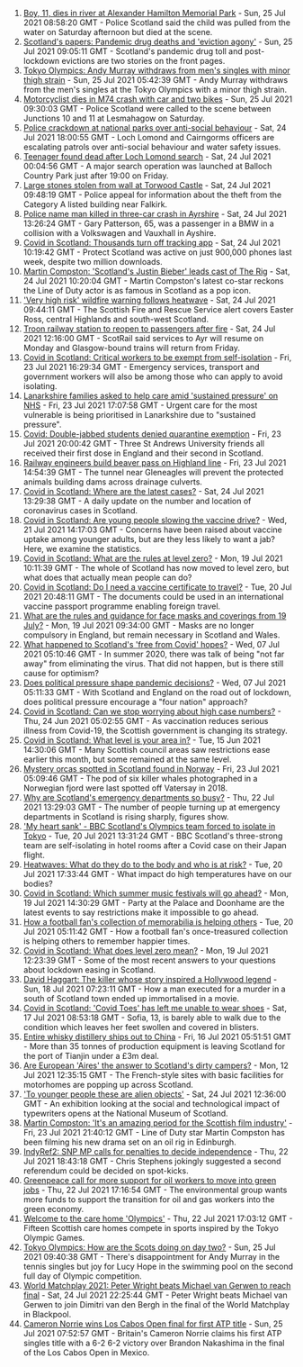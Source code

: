 1. [Boy, 11, dies in river at Alexander Hamilton Memorial Park](https://www.bbc.co.uk/news/uk-scotland-glasgow-west-57960531) - Sun, 25 Jul 2021 08:58:20 GMT - Police Scotland said the child was pulled from the water on Saturday afternoon but died at the scene.
2. [Scotland's papers: Pandemic drug deaths and 'eviction agony'](https://www.bbc.co.uk/news/uk-scotland-57960529) - Sun, 25 Jul 2021 09:05:11 GMT - Scotland's pandemic drug toll and post-lockdown evictions are two stories on the front pages.
3. [Tokyo Olympics: Andy Murray withdraws from men's singles with minor thigh strain](https://www.bbc.co.uk/sport/olympics/57958708) - Sun, 25 Jul 2021 05:42:39 GMT - Andy Murray withdraws from the men's singles at the Tokyo Olympics with a minor thigh strain.
4. [Motorcyclist dies in M74 crash with car and two bikes](https://www.bbc.co.uk/news/uk-scotland-glasgow-west-57957728) - Sun, 25 Jul 2021 09:30:03 GMT - Police Scotland were called to the scene between Junctions 10 and 11 at Lesmahagow on Saturday.
5. [Police crackdown at national parks over anti-social behaviour](https://www.bbc.co.uk/news/uk-scotland-57956023) - Sat, 24 Jul 2021 18:00:55 GMT - Loch Lomond and Cairngorms officers are escalating patrols over anti-social behaviour and water safety issues.
6. [Teenager found dead after Loch Lomond search](https://www.bbc.co.uk/news/uk-scotland-glasgow-west-57945374) - Sat, 24 Jul 2021 00:04:56 GMT - A major search operation was launched at Balloch Country Park just after 19:00 on Friday.
7. [Large stones stolen from wall at Torwood Castle](https://www.bbc.co.uk/news/uk-scotland-tayside-central-57953105) - Sat, 24 Jul 2021 09:48:19 GMT - Police appeal for information about the theft from the Category A listed building near Falkirk.
8. [Police name man killed in three-car crash in Ayrshire](https://www.bbc.co.uk/news/uk-scotland-glasgow-west-57954576) - Sat, 24 Jul 2021 13:26:24 GMT - Gary Patterson, 65, was a passenger in a BMW in a collision with a Volkswagen and Vauxhall in Ayshire.
9. [Covid in Scotland: Thousands turn off tracking app](https://www.bbc.co.uk/news/uk-scotland-57941343) - Sat, 24 Jul 2021 10:19:42 GMT - Protect Scotland was active on just 900,000 phones last week, despite two million downloads.
10. [Martin Compston: 'Scotland's Justin Bieber' leads cast of The Rig](https://www.bbc.co.uk/news/uk-scotland-57942719) - Sat, 24 Jul 2021 10:20:04 GMT - Martin Compston's latest co-star reckons the Line of Duty actor is as famous in Scotland as a pop icon.
11. ['Very high risk' wildfire warning follows heatwave](https://www.bbc.co.uk/news/uk-scotland-57953879) - Sat, 24 Jul 2021 09:44:11 GMT - The Scottish Fire and Rescue Service alert covers Easter Ross, central Highlands and south-west Scotland.
12. [Troon railway station to reopen to passengers after fire](https://www.bbc.co.uk/news/uk-scotland-glasgow-west-57954827) - Sat, 24 Jul 2021 12:16:00 GMT - ScotRail said services to Ayr will resume on Monday and Glasgow-bound trains will return from Friday.
13. [Covid in Scotland: Critical workers to be exempt from self-isolation](https://www.bbc.co.uk/news/uk-scotland-57937583) - Fri, 23 Jul 2021 16:29:34 GMT - Emergency services, transport and government workers will also be among those who can apply to avoid isolating.
14. [Lanarkshire families asked to help care amid 'sustained pressure' on NHS](https://www.bbc.co.uk/news/uk-scotland-glasgow-west-57947825) - Fri, 23 Jul 2021 17:07:58 GMT - Urgent care for the most vulnerable is being prioritised in Lanarkshire due to "sustained pressure".
15. [Covid: Double-jabbed students denied quarantine exemption](https://www.bbc.co.uk/news/uk-scotland-edinburgh-east-fife-57941652) - Fri, 23 Jul 2021 20:00:42 GMT - Three St Andrews University friends all received their first dose in England and their second in Scotland.
16. [Railway engineers build beaver pass on Highland line](https://www.bbc.co.uk/news/uk-scotland-tayside-central-57934140) - Fri, 23 Jul 2021 14:54:39 GMT - The tunnel near Gleneagles will prevent the protected animals building dams across drainage culverts.
17. [Covid in Scotland: Where are the latest cases?](https://www.bbc.co.uk/news/uk-scotland-53511877) - Sat, 24 Jul 2021 13:29:38 GMT - A daily update on the number and location of coronavirus cases in Scotland.
18. [Covid in Scotland: Are young people slowing the vaccine drive?](https://www.bbc.co.uk/news/uk-scotland-57915106) - Wed, 21 Jul 2021 14:17:03 GMT - Concerns have been raised about vaccine uptake among younger adults, but are they less likely to want a jab? Here, we examine the statistics.
19. [Covid in Scotland: What are the rules at level zero?](https://www.bbc.co.uk/news/uk-scotland-53166816) - Mon, 19 Jul 2021 10:11:39 GMT - The whole of Scotland has now moved to level zero, but what does that actually mean people can do?
20. [Covid in Scotland: Do I need a vaccine certificate to travel?](https://www.bbc.co.uk/news/uk-scotland-57519070) - Tue, 20 Jul 2021 20:48:11 GMT - The documents could be used in an international vaccine passport programme enabling foreign travel.
21. [What are the rules and guidance for face masks and coverings from 19 July?](https://www.bbc.co.uk/news/health-51205344) - Mon, 19 Jul 2021 09:34:00 GMT - Masks are no longer compulsory in England, but remain necessary in Scotland and Wales.
22. [What happened to Scotland's 'free from Covid' hopes?](https://www.bbc.co.uk/news/uk-scotland-57742212) - Wed, 07 Jul 2021 05:10:46 GMT - In summer 2020, there was talk of being "not far away" from eliminating the virus. That did not happen, but is there still cause for optimism?
23. [Does political pressure shape pandemic decisions?](https://www.bbc.co.uk/news/uk-scotland-scotland-politics-57737414) - Wed, 07 Jul 2021 05:11:33 GMT - With Scotland and England on the road out of lockdown, does political pressure encourage a "four nation" approach?
24. [Covid in Scotland: Can we stop worrying about high case numbers?](https://www.bbc.co.uk/news/uk-scotland-57581952) - Thu, 24 Jun 2021 05:02:55 GMT - As vaccination reduces serious illness from Covid-19, the Scottish government is changing its strategy.
25. [Covid in Scotland: What level is your area in?](https://www.bbc.co.uk/news/uk-scotland-57076243) - Tue, 15 Jun 2021 14:30:06 GMT - Many Scottish council areas saw restrictions ease earlier this month, but some remained at the same level.
26. [Mystery orcas spotted in Scotland found in Norway](https://www.bbc.co.uk/news/uk-scotland-57934989) - Fri, 23 Jul 2021 05:09:46 GMT - The pod of six killer whales photographed in a Norwegian fjord were last spotted off Vatersay in 2018.
27. [Why are Scotland's emergency departments so busy?](https://www.bbc.co.uk/news/uk-scotland-57903066) - Thu, 22 Jul 2021 13:29:03 GMT - The number of people turning up at emergency departments in Scotland is rising sharply, figures show.
28. ['My heart sank' - BBC Scotland's Olympics team forced to isolate in Tokyo](https://www.bbc.co.uk/news/uk-scotland-57903624) - Tue, 20 Jul 2021 13:31:24 GMT - BBC Scotland's three-strong team are self-isolating in hotel rooms after a Covid case on their Japan flight.
29. [Heatwaves: What do they do to the body and who is at risk?](https://www.bbc.co.uk/news/health-49112807) - Tue, 20 Jul 2021 17:33:44 GMT - What impact do high temperatures have on our bodies?
30. [Covid in Scotland: Which summer music festivals will go ahead?](https://www.bbc.co.uk/news/uk-scotland-57887600) - Mon, 19 Jul 2021 14:30:29 GMT - Party at the Palace and Doonhame are the latest events to say restrictions make it impossible to go ahead.
31. [How a football fan's collection of memorabilia is helping others](https://www.bbc.co.uk/news/uk-england-57655620) - Tue, 20 Jul 2021 05:11:42 GMT - How a football fan's once-treasured collection is helping others to remember happier times.
32. [Covid in Scotland: What does level zero mean?](https://www.bbc.co.uk/news/uk-scotland-57838053) - Mon, 19 Jul 2021 12:23:39 GMT - Some of the most recent answers to your questions about lockdown easing in Scotland.
33. [David Haggart: The killer whose story inspired a Hollywood legend](https://www.bbc.co.uk/news/uk-scotland-south-scotland-57650595) - Sun, 18 Jul 2021 07:23:11 GMT - How a man executed for a murder in a south of Scotland town ended up immortalised in a movie.
34. [Covid in Scotland: 'Covid Toes' has left me unable to wear shoes](https://www.bbc.co.uk/news/uk-scotland-57865404) - Sat, 17 Jul 2021 08:53:18 GMT - Sofia, 13, is barely able to walk due to the condition which leaves her feet swollen and covered in blisters.
35. [Entire whisky distillery ships out to China](https://www.bbc.co.uk/news/uk-scotland-scotland-business-57825081) - Fri, 16 Jul 2021 05:51:51 GMT - More than 35 tonnes of production equipment is leaving Scotland for the port of Tianjin under a £3m deal.
36. [Are European 'Aires' the answer to Scotland's dirty campers?](https://www.bbc.co.uk/news/uk-scotland-57803377) - Mon, 12 Jul 2021 12:35:15 GMT - The French-style sites with basic facilities for motorhomes are popping up across Scotland.
37. ['To younger people these are alien objects'](https://www.bbc.co.uk/news/uk-scotland-57955578) - Sat, 24 Jul 2021 12:36:00 GMT - An exhibition looking at the social and technological impact of typewriters opens at the National Museum of Scotland.
38. [Martin Compston: 'It's an amazing period for the Scottish film industry'](https://www.bbc.co.uk/news/uk-scotland-57949777) - Fri, 23 Jul 2021 21:40:12 GMT - Line of Duty star Martin Compston has been filming his new drama set on an oil rig in Edinburgh.
39. [IndyRef2: SNP MP calls for penalties to decide independence](https://www.bbc.co.uk/news/uk-politics-57930801) - Thu, 22 Jul 2021 18:43:18 GMT - Chris Stephens jokingly suggested a second referendum could be decided on spot-kicks.
40. [Greenpeace call for more support for oil workers to move into green jobs](https://www.bbc.co.uk/news/uk-scotland-57936319) - Thu, 22 Jul 2021 17:16:54 GMT - The environmental group wants more funds to support the transition for oil and gas workers into the green economy.
41. [Welcome to the care home 'Olympics'](https://www.bbc.co.uk/news/uk-scotland-57936247) - Thu, 22 Jul 2021 17:03:12 GMT - Fifteen Scottish care homes compete in sports inspired by the Tokyo Olympic Games.
42. [Tokyo Olympics: How are the Scots doing on day two?](https://www.bbc.co.uk/sport/olympics/57960966) - Sun, 25 Jul 2021 09:40:38 GMT - There's disappointment for Andy Murray in the tennis singles but joy for Lucy Hope in the swimming pool on the second full day of Olympic competition.
43. [World Matchplay 2021: Peter Wright beats Michael van Gerwen to reach final](https://www.bbc.co.uk/sport/darts/57958439) - Sat, 24 Jul 2021 22:25:44 GMT - Peter Wright beats Michael van Gerwen to join Dimitri van den Bergh in the final of the World Matchplay in Blackpool.
44. [Cameron Norrie wins Los Cabos Open final for first ATP title](https://www.bbc.co.uk/sport/tennis/57955749) - Sun, 25 Jul 2021 07:52:57 GMT - Britain's Cameron Norrie claims his first ATP singles title with a 6-2 6-2 victory over Brandon Nakashima in the final of the Los Cabos Open in Mexico.
